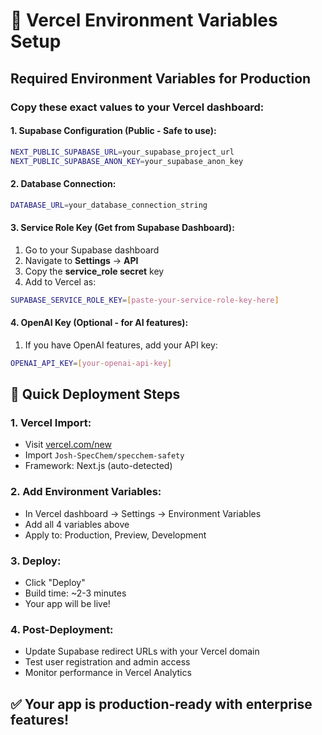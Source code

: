 # 🔐 Vercel Environment Variables Setup

## Required Environment Variables for Production

### **Copy these exact values to your Vercel dashboard:**

#### **1. Supabase Configuration (Public - Safe to use):**
```bash
NEXT_PUBLIC_SUPABASE_URL=your_supabase_project_url
NEXT_PUBLIC_SUPABASE_ANON_KEY=your_supabase_anon_key
```

#### **2. Database Connection:**
```bash
DATABASE_URL=your_database_connection_string
```

#### **3. Service Role Key (Get from Supabase Dashboard):**
1. Go to your Supabase dashboard
2. Navigate to **Settings** → **API**
3. Copy the **service_role secret** key
4. Add to Vercel as:
```bash
SUPABASE_SERVICE_ROLE_KEY=[paste-your-service-role-key-here]
```

#### **4. OpenAI Key (Optional - for AI features):**
1. If you have OpenAI features, add your API key:
```bash
OPENAI_API_KEY=[your-openai-api-key]
```

## 🚀 Quick Deployment Steps

### **1. Vercel Import:**
- Visit [vercel.com/new](https://vercel.com/new)
- Import `Josh-SpecChem/specchem-safety`
- Framework: Next.js (auto-detected)

### **2. Add Environment Variables:**
- In Vercel dashboard → Settings → Environment Variables
- Add all 4 variables above
- Apply to: Production, Preview, Development

### **3. Deploy:**
- Click "Deploy"
- Build time: ~2-3 minutes
- Your app will be live!

### **4. Post-Deployment:**
- Update Supabase redirect URLs with your Vercel domain
- Test user registration and admin access
- Monitor performance in Vercel Analytics

## ✅ Your app is production-ready with enterprise features!